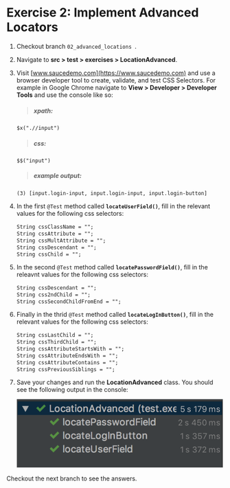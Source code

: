 # Exercise 2: Implement Advanced Locators

1. Checkout branch `02_advanced_locations `.
2. Navigate to **src > test > exercises > LocationAdvanced**.
3. Visit [www.saucedemo.com](https://www.saucedemo.com) and use a browser developer tool to create, validate, and test CSS Selectors. For example in Google Chrome navigate to **View > Developer > Developer Tools** and use the console like so:
    
    > ##### xpath:
    ```
    $x(".//input")
    ```
    > ##### css:
    ```
    $$("input")
    ```
    > ##### example output:
    ```
    (3) [input.login-input, input.login-input, input.login-button]
    ```

4. In the first `@Test` method called **`locateUserField()`**, fill in the relevant values for the following css selectors:
    ```
    String cssClassName = "";
    String cssAttribute = "";
    String cssMultAttribute = "";
    String cssDescendant = "";
    String cssChild = "";
    ```
5. In the second `@Test` method called **`locatePasswordField()`**, fill in the releavnt values for the following css selectors:
    ```
    String cssDescendant = "";
    String css2ndChild = "";
    String cssSecondChildFromEnd = "";
    ```
6. Finally in the thrid `@Test` method called **`locateLogInButton()`**, fill in the relevant values for the following css selectors:
    ```
    String cssLastChild = "";
    String cssThirdChild = "";
    String cssAttributeStartsWith = "";
    String cssAttributeEndsWith = "";
    String cssAttributeContains = "";
    String cssPreviousSiblings = "";
    ```
7. Save your changes and run the **LocationAdvanced** class. You should see the following output in the console:

    ![LocationAdvanced-Passed Example](images/locationsAdvanced-passed.png)
    
Checkout the next branch to see the answers.

<br />